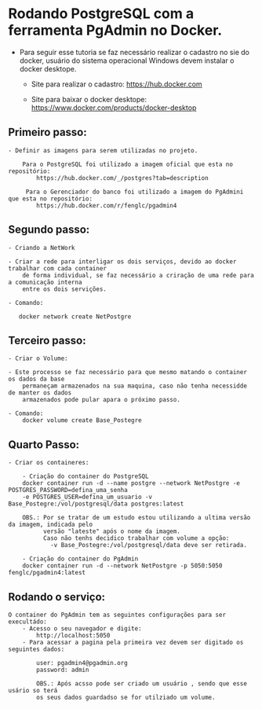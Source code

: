 <h1>Rodando PostgreSQL com a ferramenta PgAdmin no Docker.</h1>

- Para seguir esse tutoria se faz necessário realizar o cadastro no sie do docker,
     usuário do sistema operacional Windows devem instalar o docker desktope.
    -   Site para realizar o cadastro:
          https://hub.docker.com

    -  Site para baixar o docker desktope:
          https://www.docker.com/products/docker-desktop


<h2> Primeiro passo: </h2>

    - Definir as imagens para serem utilizadas no projeto.

        Para o PostgreSQL foi utilizado a imagem oficial que esta no repositório:
            https://hub.docker.com/_/postgres?tab=description

         Para o Gerenciador do banco foi utilizado a imagem do PgAdmini que esta no repositório:
            https://hub.docker.com/r/fenglc/pgadmin4

<h2> Segundo passo: </h2>

    - Criando a NetWork

    - Criar a rede para interligar os dois serviços, devido ao docker trabalhar com cada container 
        de forma individual, se faz necessário a criração de uma rede para a comunicação interna 
        entre os dois servições.

    - Comando:
       
       docker network create NetPostgre 
       
    
<h2> Terceiro passo: </h2>

    - Criar o Volume:

    - Este processo se faz necessário para que mesmo matando o container os dados da base 
        permaneçam armazenados na sua maquina, caso não tenha necessidde de manter os dados 
        armazenados pode pular apara o próximo passo.

    - Comando:    
        docker volume create Base_Postegre


<h2> Quarto Passo: </h2>

    - Criar os containeres:

        - Criação do container do PostgreSQL
        docker container run -d --name postgre --network NetPostgre -e POSTGRES_PASSWORD=defina_uma_senha 
        -e POSTGRES_USER=defina_um_usuario -v Base_Postegre:/vol/postgresql/data postgres:latest

        OBS.: Por se tratar de um estudo estou utilizando a ultima versão da imagem, indicada pelo 
              versão "lateste" após o nome da imagem.
              Caso não tenhs decidico trabalhar com volume a opção: 
                -v Base_Postegre:/vol/postgresql/data deve ser retirada.

        - Criação do container do PgAdmin
        docker container run -d --network NetPostgre -p 5050:5050 fenglc/pgadmin4:latest

<h2> Rodando o serviço: </h2>

    O container do PgAdmin tem as seguintes configurações para ser execultádo:
        - Acesso o seu navegador e digite:
            http://localhost:5050 
        - Para acessar a pagina pela primeira vez devem ser digitado os seguintes dados:

            user: pgadmin4@pgadmin.org
            password: admin

            OBS.: Após acsso pode ser criado um usuário , sendo que esse usário so terá 
            os seus dados guardadso se for utilziado um volume.
